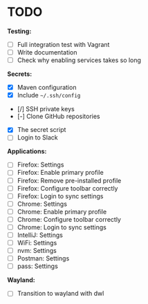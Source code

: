 # TODO

**Testing:**
- [ ] Full integration test with Vagrant
- [ ] Write documentation
- [ ] Check why enabling services takes so long

**Secrets:**
- [x] Maven configuration
- [x] Include `~/.ssh/config`
- [/] SSH private keys
- [-] Clone GitHub repositories
- [x] The secret script
- [ ] Login to Slack

**Applications:**
- [ ] Firefox: Settings
- [ ] Firefox: Enable primary profile
- [ ] Firefox: Remove pre-installed profile
- [ ] Firefox: Configure toolbar correctly
- [ ] Firefox: Login to sync settings
- [ ] Chrome: Settings
- [ ] Chrome: Enable primary profile
- [ ] Chrome: Configure toolbar correctly
- [ ] Chrome: Login to sync settings
- [ ] IntelliJ: Settings
- [ ] WiFi: Settings
- [ ] nvm: Settings
- [ ] Postman: Settings
- [ ] pass: Settings

**Wayland:**
- [ ] Transition to wayland with dwl
